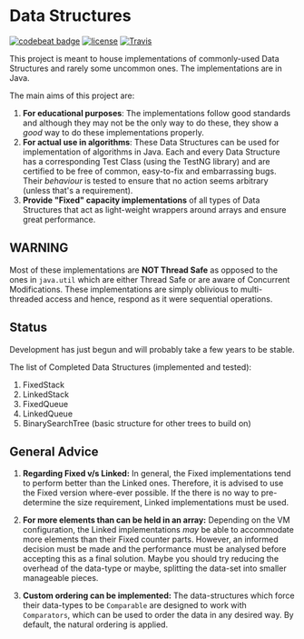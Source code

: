 # Data Structures
[![codebeat badge](https://codebeat.co/badges/d88e2840-4679-46b7-992e-0fd607553c6e)](https://codebeat.co/projects/github-com-subh0m0y-data-structures)
[![license](https://img.shields.io/github/license/mashape/apistatus.svg)]()
[![Travis](https://img.shields.io/travis/rust-lang/rust.svg)]()

This project is meant to house implementations of commonly-used Data Structures
and rarely some uncommon ones. The implementations are in Java.

The main aims of this project are:

1. **For educational purposes**: The implementations follow good standards
and although they may not be the only way to do these, they show a *good*
way to do these implementations properly.
2. **For actual use in algorithms**: These Data Structures can be used for
implementation of algorithms in Java. Each and every Data Structure has a
corresponding Test Class (using the TestNG library) and are certified to be free
of common, easy-to-fix and embarrassing bugs. Their *behaviour* is tested to
ensure that no action seems arbitrary (unless that's a requirement).
3. **Provide "Fixed" capacity implementations** of all types of Data Structures
that act as light-weight wrappers around arrays and ensure great performance.

## WARNING
Most of these implementations are **NOT Thread Safe** as opposed to the ones in
`java.util` which are either Thread Safe or are aware of Concurrent Modifications.
These implementations are simply oblivious to multi-threaded access and hence,
respond as it were sequential operations.

## Status

Development has just begun and will probably take a few years to be stable.

The list of Completed Data Structures (implemented and tested):

1. FixedStack
2. LinkedStack
3. FixedQueue
4. LinkedQueue
5. BinarySearchTree (basic structure for other trees to build on)

## General Advice

1. **Regarding Fixed v/s Linked:** In general, the Fixed implementations tend to
perform better than the Linked ones. Therefore, it is advised to use the Fixed
version where-ever possible. If the there is no way to pre-determine the size
requirement, Linked implementations must be used.

2. **For more elements than can be held in an array:** Depending on the VM
configuration, the Linked implementations *may* be able to accommodate more
elements than their Fixed counter parts. However, an informed decision must
be made and the performance must be analysed before accepting this as
a final solution. Maybe you should try reducing the overhead of the data-type
or maybe, splitting the data-set into smaller manageable pieces.

3. **Custom ordering can be implemented:** The data-structures which force their
data-types to be `Comparable` are designed to work with `Comparators`, which
can be used to order the data in any desired way. By default, the natural ordering
is applied.